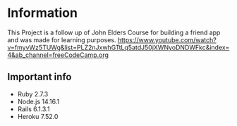 # Information

This Project is a follow up of John Elders Course for building a friend app and was made for learning purposes.
https://www.youtube.com/watch?v=fmyvWz5TUWg&list=PLZ2nJxwhGTtLq5atdJ50jXWNyoDNDWFkc&index=4&ab_channel=freeCodeCamp.org

## Important info

* Ruby 2.7.3
* Node.js 14.16.1
* Rails 6.1.3.1
* Heroku 7.52.0
